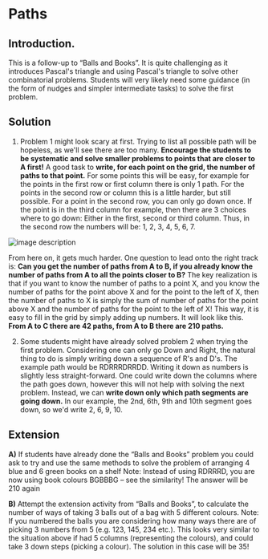 # Paths

## Introduction. 

This is a follow-up to “Balls and Books”. It is quite challenging as it introduces Pascal's triangle and using Pascal's triangle to solve other combinatorial problems. Students will very likely need some guidance (in the form of nudges and simpler intermediate tasks) to solve the first problem.

## Solution
1. Problem 1 might look scary at first. Trying to list all possible path will be hopeless, as we'll see there are too many. **Encourage the students to be systematic and solve smaller problems to points that are closer to A first!** A good task to **write, for each point on the grid, the number of paths to that point.** For some points this will be easy, for example for the points in the first row or first column there is only 1 path. For the points in the second row or column this is a little harder, but still possible. For a point in the second row, you can only go down once. If the point is in the third column for example, then there are 3 choices where to go down: Either in the first, second or third column. Thus, in the second row the numbers will be: 1, 2, 3, 4, 5, 6, 7.

![image description](https://github.com/supportingami/sami-maths-club/blob/master/maths-club-pack/images/paths-2.png?raw=true)


From here on, it gets much harder. One question to lead onto the right track is: **Can you get the number of paths from A to B, if you already know the number of paths from A to all the points closer to B?** The key realization is that if you want to know the number of paths to a point X, and you know the number of paths for the point above X and for the point to the left of X, then the number of paths to X is simply the sum of  number of paths for the point above X and the number of paths for the point to the left of X! This way, it is easy to fill in the grid by simply adding up numbers. It will look like this. **From A to C there are 42 paths, from A to B there are 210 paths.**

2. Some students might have already solved problem 2 when trying the first problem. Considering one can only go Down and Right, the natural thing to do is simply writing down a sequence of R's and D's. The example path would be RDRRRDRRDD. Writing it down as numbers is slightly less straight-forward. One could write down the columns where the path goes down, however this will not help with solving the next problem. Instead, we can **write down only which path segments are going down.** In our example, the 2nd, 6th, 9th and 10th segment goes down, so we'd write 2, 6, 9, 10.


## Extension

**A)** If students have already done the “Balls and Books” problem you could ask to try and use the same methods to solve the problem of arranging 4 blue and 6 green books on a shelf
Note: Instead of using RDRRRD, you are now using book colours BGBBBG – see the similarity! The answer will be 210 again

**B)** Attempt the extension activity from “Balls and Books”, to calculate the number of ways of taking 3 balls out of a bag with 5 different colours. 
Note: If you numbered the balls you are considering how many ways there are of picking 3 numbers from 5 (e.g. 123, 145, 234 etc.). This looks very similar to the situation above if had 5 columns (representing the colours), and could take 3 down steps (picking a colour). The solution in this case will be 35!
